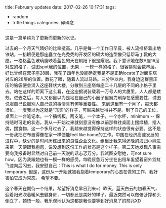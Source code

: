 title: February updates
date: 2017-02-26 10:17:31
tags:
- random
- trifle things
categories: 碎碎念
---

这是一篇单纯为了更新而更新的水记。

过去的一个月天气晴好的比率挺高。几乎是每一个工作日早晨，被人流推挤着出地铁站，一抬眼便是那座矗立在光秃秃的开发区的硕大的造型像只低帮马丁靴的大厦。一格格蓝色玻璃窗映着蓝色的天在朝阳下很是耀眼。我下意识地在数A座16层对应的格子，试图spot我的位置，无果 -- 一模一样的格子，很容易就会数串层。好比曾经在双子座28层，我花了四年也没能确定我是不是正确locate了对面东塔对应的28层的位置。数花了眼，随着人流过马路。三分钟以内，我身边这群黑压压的脑袋便会涌入这座鞋状大楼，分散到三座塔每座二十几层的不同的小格子里去。站在这样的距离下这么看，在这座据说装载着一万号人的大厦里，人人都是蝼蚁。进去之后，每人又都自以为是地在自己的小圈子里努力刷存在感重要性，试图说服自己说服别人自己做的事情具有何等重要性。
来到这里有一个月了，每天都很忙，一度我以为这就是“充实”的样子，可越来越觉得并不是。到了自己的工位，桌面上一台笔记本，一个插线板，两支笔，一个本子，一个水杯，minimum -- 保持随时可走的状态。我从一开始过来就刻意没有像以前那样往桌面上摆绿植，摆人偶，摆食物，这一个多月过去了，我越来越觉得保持这样的状态很有必要。这不是一份我把它布置得像在家一样便能feel like home的工作。中国在经济高速发展的进程中，缺少的是时间历练出来的良性企业文化。组里比我来得还晚的海归小妹进来第一天便跟我抱怨，说没想到这份工作的状态是这个样子。第二天她发现凡事需要向我报备时显然对自己前一天说的话忐忑万分。我试图安慰她，可not sure how，因为我跟她也有一模一样的感受。每晚疲惫万分坐在出租车里望着窗外霓虹飞速向后闪去，我安慰自己：This is what I do for money. This is only temporary. 但是，这份从一开始就被我抱着temporary的心态在做的工作，我好害怕它成为常态。
希望不要。

这个春天在期待一个结果，希望好消息早日到来=）昨天，蓝天白云的初春天气，迎着阳光吹着暖风去健身房，一切都还是美好的样子。最近突然可以做俯卧撑和头倒立了，顿悟一般，我乐观地认为这都是我快要等到好消息了的前兆XD
